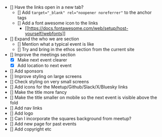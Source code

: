 - [] Have the links open in a new tab?
    - [] Add `target="_blank" rel="noopener noreferrer"` to the anchor tags
    - [] Add a font awesome icon to the links
        - [[https://docs.fontawesome.com/web/setup/host-yourself/webfonts]]
- [] Expand the who we are section
    - [] Mention what a typical event is like
    - [] Try and bring in the ethos section from the current site
- [] Improve the meetings section
    - [x] Make next event clearer
    - [x] Add location to next event
- [] Add sponsors
- [] Improve styling on large screens
- [] Check styling on very small screens
- [] Add icons for the Meetup/Github/Slack/X/Bluesky links
- [] Make the title more fancy
- [] Make the title smaller on mobile so the next event is visible above the fold
- [] Add nav links
- [] Add logo
- [] Can I incorporate the squares background from meetup?
- [] Add new page for past events
- [] Add copyright etc